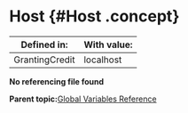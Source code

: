 # Host {#Host .concept}

|Defined in:|With value:|
|-----------|-----------|
|GrantingCredit|localhost|

**No referencing file found**

**Parent topic:**[Global Variables Reference](../../../../../../modules/demo_Enterprise/dita/crossref/globVars/globVarsRef/GV_globVarsRef.md)

